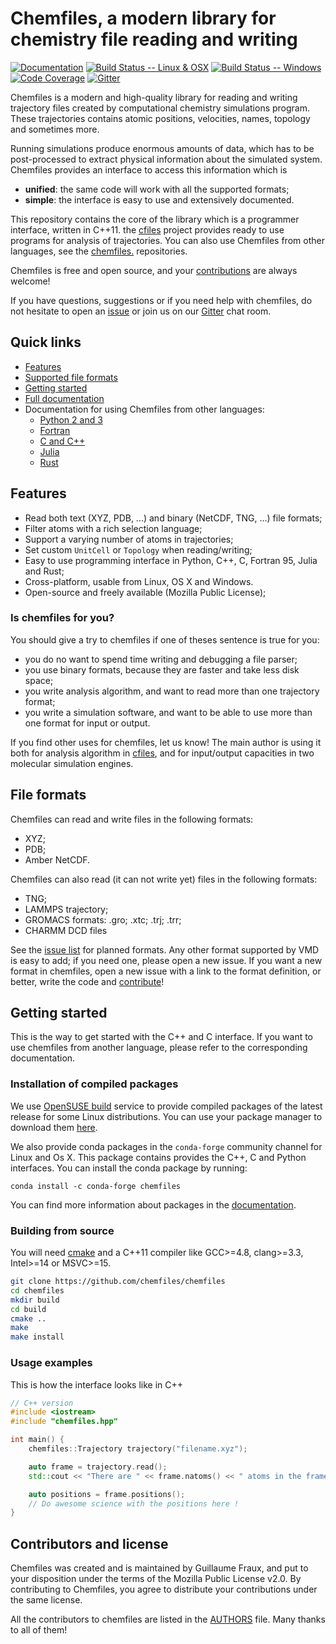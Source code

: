 # Chemfiles, a modern library for chemistry file reading and writing

[![Documentation](https://img.shields.io/badge/docs-latest-brightgreen.svg)](http://chemfiles.github.io/chemfiles/)
[![Build Status -- Linux & OSX](https://img.shields.io/travis/chemfiles/chemfiles/master.svg)](https://travis-ci.org/chemfiles/chemfiles)
[![Build Status -- Windows](https://ci.appveyor.com/api/projects/status/dvn6nr3lsssd23lo/branch/master?svg=true)](https://ci.appveyor.com/project/Luthaf/chemfiles/branch/master)
[![Code Coverage](http://codecov.io/github/chemfiles/chemfiles/coverage.svg?branch=master)](http://codecov.io/github/chemfiles/chemfiles?branch=master)
[![Gitter](https://badges.gitter.im/chemfiles/chemfiles.svg)](https://gitter.im/chemfiles/chemfiles)

Chemfiles is a modern and high-quality library for reading and writing
trajectory files created by computational chemistry simulations program. These
trajectories contains atomic positions, velocities, names, topology and
sometimes more.

Running simulations produce enormous amounts of data, which has to be
post-processed to extract physical information about the simulated system.
Chemfiles provides an interface to access this information which is
- **unified**: the same code will work with all the supported formats;
- **simple**: the interface is easy to use and extensively documented.

This repository contains the core of the library which is a programmer
interface, written in C++11. the [cfiles](https://github.com/chemfiles/cfiles)
project provides ready to use programs for analysis of trajectories. You can
also use Chemfiles from other languages, see the
[chemfiles.<xxx>](https://github.com/chemfiles/) repositories.

Chemfiles is free and open source, and your [contributions](Contributing.md) are
always welcome!

If you have questions, suggestions or if you need help with chemfiles, do not
hesitate to open an [issue] or join us on our [Gitter] chat room.

## Quick links

- [Features](#features)
- [Supported file formats](#supported-formats)
- [Getting started](#getting-started)
- [Full documentation](http://chemfiles.github.io/chemfiles/)
- Documentation for using Chemfiles from other languages:
    - [Python 2 and 3](http://chemfiles.github.io/chemfiles.py/)
    - [Fortran](http://chemfiles.github.io/chemfiles.f03/)
    - [C and C++](http://chemfiles.github.io/chemfiles/)
    - [Julia](http://chemfiles.github.io/Chemfiles.jl/)
    - [Rust](http://chemfiles.github.io/chemfiles.rs/)

## Features

- Read both text (XYZ, PDB, ...) and binary (NetCDF, TNG, ...) file formats;
- Filter atoms with a rich selection language;
- Support a varying number of atoms in trajectories;
- Set custom `UnitCell` or `Topology` when reading/writing;
- Easy to use programming interface in Python, C++, C, Fortran 95, Julia and Rust;
- Cross-platform, usable from Linux, OS X and Windows.
- Open-source and freely available (Mozilla Public License);

### Is chemfiles for you?

You should give a try to chemfiles if one of theses sentence is true for you:

- you do no want to spend time writing and debugging a file parser;
- you use binary formats, because they are faster and take less disk space;
- you write analysis algorithm, and want to read more than one trajectory
  format;
- you write a simulation software, and want to be able to use more than one
  format for input or output.

If you find other uses for chemfiles, let us know! The main author is using it
both for analysis algorithm in [cfiles](https://github.com/chemfiles/cfiles),
and for input/output capacities in two molecular simulation engines.

## File formats

Chemfiles can read and write files in the following formats:
- XYZ;
- PDB;
- Amber NetCDF.

Chemfiles can also read (it can not write yet) files in the following formats:
- TNG;
- LAMMPS trajectory;
- GROMACS formats: .gro; .xtc; .trj; .trr;
- CHARMM DCD files

See the [issue list](https://github.com/chemfiles/chemfiles/labels/New%20Format)
for planned formats. Any other format supported by VMD is easy to add; if you
need one, please open a new issue. If you want a new format in chemfiles, open a
new issue with a link to the format definition, or better, write the code and
[contribute](#contributions-welcome)!

## Getting started

This is the way to get started with the C++ and C interface. If you want to use
chemfiles from another language, please refer to the corresponding
documentation.

### Installation of compiled packages

We use [OpenSUSE build][OpenSuseBuild] service to provide compiled packages of
the latest release for some Linux distributions. You can use your package
manager to download them [here][OSB-download].

We also provide conda packages in the `conda-forge` community channel for Linux
and Os X. This package contains provides the C++, C and Python interfaces. You
can install the conda package by running:

```
conda install -c conda-forge chemfiles
```

You can find more information about packages in the [documentation][install].

### Building from source

You will need [cmake](http://cmake.org/) and a C++11 compiler like GCC>=4.8,
clang>=3.3, Intel>=14 or MSVC>=15.

```bash
git clone https://github.com/chemfiles/chemfiles
cd chemfiles
mkdir build
cd build
cmake ..
make
make install
```

### Usage examples

This is how the interface looks like in C++

```cpp
// C++ version
#include <iostream>
#include "chemfiles.hpp"

int main() {
    chemfiles::Trajectory trajectory("filename.xyz");

    auto frame = trajectory.read();
    std::cout << "There are " << frame.natoms() << " atoms in the frame" << std::endl;

    auto positions = frame.positions();
    // Do awesome science with the positions here !
}
```

## Contributors and license

Chemfiles was created and is maintained by Guillaume Fraux, and put to your
disposition under the terms of the Mozilla Public License v2.0. By contributing
to Chemfiles, you agree to distribute your contributions under the same license.

All the contributors to chemfiles are listed in the [AUTHORS](AUTHORS) file.
Many thanks to all of them!

[Gitter]: https://gitter.im/chemfiles/chemfiles
[issue]: https://github.com/chemfiles/chemfiles/issues/new
[install]: http://chemfiles.github.io/chemfiles/latest/installation.html
[OpenSuseBuild]: https://build.opensuse.org/package/show/home:Luthaf/chemfiles
[OSB-download]: https://software.opensuse.org/download.html?project=home%3ALuthaf&package=chemfiles
